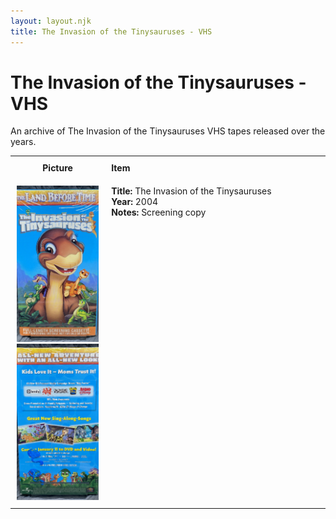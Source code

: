 ```yaml
---
layout: layout.njk
title: The Invasion of the Tinysauruses - VHS
---
```


# The Invasion of the Tinysauruses - VHS

An archive of The Invasion of the Tinysauruses VHS tapes released over the years.

<div class="table-wrapper">
  <table>
  <tr>
    <th style="width:20%; vertical-align:top; padding:10px;">
      <strong>Picture</strong>
    </th>
    <th style="text-align: left; padding:10px;">
      <strong>Item</strong>
    </th>
  </tr>

<tr id="lbt11-screener-back-144">
    <td style="width:30%; text-align: center; vertical-align:top; padding:10px;">
      <a href="/images/media/vhs/11/lbt11-screener-front.jpg" data-lightbox="books" data-title="The Invasion of the Tinysauruses">
        <div class="img-box">
          <img src="/images/media/vhs/11/lbt11-screener-front.jpg" alt="The Invasion of the Tinysauruses" style="height:250px; object-fit:cover;" />
        </div>
      </a>
      <a href="/images/media/vhs/11/lbt11-screener-back.jpg" data-lightbox="books" data-title="The Invasion of the Tinysauruses">
        <div class="img-box">
          <img src="/images/media/vhs/11/lbt11-screener-back.jpg" alt="The Invasion of the Tinysauruses" style="height:250px; object-fit:cover;" />
        </div>
      </a>
    </td>
    <td style="vertical-align:top; padding:10px;">
      <strong>Title:</strong> The Invasion of the Tinysauruses<br/>
      <strong>Year:</strong> 2004<br/>
      <strong>Notes:</strong> Screening copy<br/>
    </td>
  </tr>



</table>
</div>
</div>